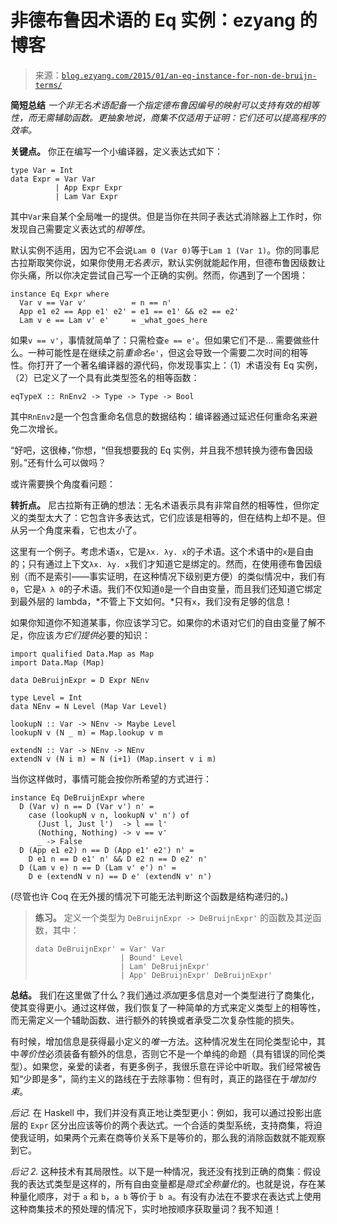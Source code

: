 <!--yml

类别：未分类

日期：2024-07-01 18:17:11

-->

# 非德布鲁因术语的 Eq 实例：ezyang 的博客

> 来源：[`blog.ezyang.com/2015/01/an-eq-instance-for-non-de-bruijn-terms/`](http://blog.ezyang.com/2015/01/an-eq-instance-for-non-de-bruijn-terms/)

**简短总结** *一个非无名术语配备一个指定德布鲁因编号的映射可以支持有效的相等性，而无需辅助函数。更抽象地说，商集不仅适用于证明：它们还可以提高程序的效率。*

**关键点。** 你正在编写一个小编译器，定义表达式如下：

```
type Var = Int
data Expr = Var Var
          | App Expr Expr
          | Lam Var Expr

```

其中`Var`来自某个全局唯一的提供。但是当你在共同子表达式消除器上工作时，你发现自己需要定义表达式的*相等性*。

默认实例不适用，因为它不会说`Lam 0 (Var 0)`等于`Lam 1 (Var 1)`。你的同事尼古拉斯取笑你说，如果你使用*无名表示*，默认实例就能起作用，但德布鲁因级数让你头痛，所以你决定尝试自己写一个正确的实例。然而，你遇到了一个困境：

```
instance Eq Expr where
  Var v == Var v'          = n == n'
  App e1 e2 == App e1' e2' = e1 == e1' && e2 == e2'
  Lam v e == Lam v' e'     = _what_goes_here

```

如果`v == v'`，事情就简单了：只需检查`e == e'`。但如果它们不是... 需要做些什么。一种可能性是在继续之前*重命名*`e'`，但这会导致一个需要二次时间的相等性。你打开了一个著名编译器的源代码，你发现事实上：（1）术语没有 Eq 实例，（2）已定义了一个具有此类型签名的相等函数：

```
eqTypeX :: RnEnv2 -> Type -> Type -> Bool

```

其中`RnEnv2`是一个包含重命名信息的数据结构：编译器通过延迟任何重命名来避免二次增长。

“好吧，这很棒，”你想，“但我想要我的 Eq 实例，并且我不想转换为德布鲁因级别。”还有什么可以做吗？

或许需要换个角度看问题：

**转折点。** 尼古拉斯有正确的想法：无名术语表示具有非常自然的相等性，但你定义的类型太大了：它包含许多表达式，它们应该是相等的，但在结构上却不是。但从另一个角度来看，它也太*小*了。

这里有一个例子。考虑术语`x`，它是`λx. λy. x`的子术语。这个术语中的`x`是自由的；只有通过上下文`λx. λy. x`我们才知道它是绑定的。然而，在使用德布鲁因级别（而不是索引——事实证明，在这种情况下级别更方便）的类似情况中，我们有`0`，它是`λ λ 0`的子术语。我们不仅知道`0`是一个自由变量，而且我们还知道它绑定到最外层的 lambda，*不管上下文如何。*只有`x`，我们没有足够的信息！

如果你知道你不知道某事，你应该学习它。如果你的术语对它们的自由变量了解不足，你应该*为它们提供*必要的知识：

```
import qualified Data.Map as Map
import Data.Map (Map)

data DeBruijnExpr = D Expr NEnv

type Level = Int
data NEnv = N Level (Map Var Level)

lookupN :: Var -> NEnv -> Maybe Level
lookupN v (N _ m) = Map.lookup v m

extendN :: Var -> NEnv -> NEnv
extendN v (N i m) = N (i+1) (Map.insert v i m)

```

当你这样做时，事情可能会按你所希望的方式进行：

```
instance Eq DeBruijnExpr where
  D (Var v) n == D (Var v') n' =
    case (lookupN v n, lookupN v' n') of
      (Just l, Just l')  -> l == l'
      (Nothing, Nothing) -> v == v'
      _ -> False
  D (App e1 e2) n == D (App e1' e2') n' =
    D e1 n == D e1' n' && D e2 n == D e2' n'
  D (Lam v e) n == D (Lam v' e') n' =
    D e (extendN v n) == D e' (extendN v' n')

```

(尽管也许 Coq 在无外援的情况下可能无法判断这个函数是结构递归的。)

> **练习。** 定义一个类型为 `DeBruijnExpr -> DeBruijnExpr'` 的函数及其逆函数，其中：
> 
> ```
> data DeBruijnExpr' = Var' Var
>                    | Bound' Level
>                    | Lam' DeBruijnExpr'
>                    | App' DeBruijnExpr' DeBruijnExpr'
> 
> ```

**总结。** 我们在这里做了什么？我们通过*添加*更多信息对一个类型进行了商集化，使其变得更小。通过这样做，我们恢复了一种简单的方式来定义类型上的相等性，而无需定义一个辅助函数、进行额外的转换或者承受二次复杂性能的损失。

有时候，增加信息是获得最小定义的*唯一*方法。这种情况发生在同伦类型论中，其中*等价性*必须装备有额外的信息，否则它不是一个单纯的命题（具有错误的同伦类型）。如果您，亲爱的读者，有更多例子，我很乐意在评论中听取。我们经常被告知“少即是多”，简约主义的路线在于去除事物：但有时，真正的路径在于*增加约束*。

*后记.* 在 Haskell 中，我们并没有真正地让类型更小：例如，我可以通过投影出底层的 `Expr` 区分出应该等价的两个表达式。一个合适的类型系统，支持商集，将迫使我证明，如果两个元素在商等价关系下是等价的，那么我的消除函数就不能观察到它。

*后记 2.* 这种技术有其局限性。以下是一种情况，我还没有找到正确的商集：假设我的表达式类型是这样的，所有自由变量都是*隐式全称量化*的。也就是说，存在某种量化顺序，对于 `a` 和 `b`，`a b` 等价于 `b a`。有没有办法在不要求在表达式上使用这种商集技术的预处理的情况下，实时地按顺序获取量词？我不知道！
